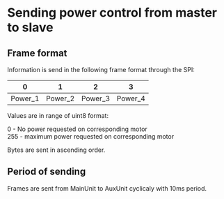 # Sending power control from master to slave

## Frame format
Information is send in the following frame format through the SPI:

|    0    |    1    |    2    |    3    |
|---------|---------|---------|---------|
| Power_1 | Power_2 | Power_3 | Power_4 |

Values are in range of uint8 format:

0 - No power requested on corresponding motor  
255 - maximum power requested on corresponding motor

Bytes are sent in ascending order.

## Period of sending
Frames are sent from MainUnit to AuxUnit cyclicaly with 10ms period.


